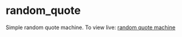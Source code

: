 # random_quote
Simple random quote machine. 
To view live: [random quote machine](https://dikaeinstein.github.io/random_quote)

